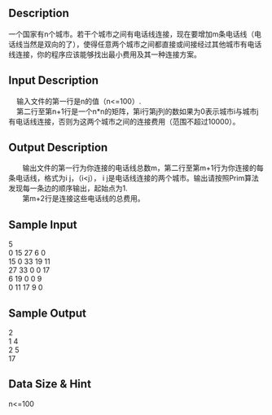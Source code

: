 ## Description
一个国家有n个城市。若干个城市之间有电话线连接，现在要增加m条电话线（电话线当然是双向的了），使得任意两个城市之间都直接或间接经过其他城市有电话线连接，你的程序应该能够找出最小费用及其一种连接方案。<br>
              
                
              
            
## Input Description
    输入文件的第一行是n的值（n<=100）.<br>
    第二行至第n+1行是一个n*n的矩阵，第i行第j列的数如果为0表示城市i与城市j有电话线连接，否则为这两个城市之间的连接费用（范围不超过10000）。<br>

            
## Output Description
       输出文件的第一行为你连接的电话线总数m，第二行至第m+1行为你连接的每条电话线，格式为i j，（i<j）， i j是电话线连接的两个城市。输出请按照Prim算法发现每一条边的顺序输出，起始点为1.<br>
       第m+2行是连接这些电话线的总费用。<br>
              
            
## Sample Input
5<br>
0 15 27 6 0<br>
15 0 33 19 11<br>
27 33 0 0 17<br>
6 19 0 0 9<br>
0 11 17 9 0<br>

            
## Sample Output
2<br>
1 4<br>
2 5<br>
17<br>

            
## Data Size & Hint
n<=100<br>
            
